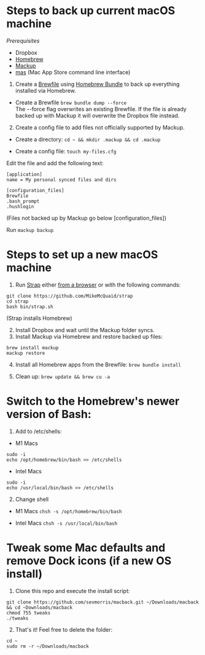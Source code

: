# Steps to back up current macOS machine

*Prerequisites*
- Dropbox
- [Homebrew](https://brew.sh/)
- [Mackup](https://github.com/lra/mackup)
- [mas](https://github.com/mas-cli/mas) (Mac App Store command line interface)

1) Create a [Brewfile](https://github.com/Homebrew/homebrew-bundle) using [Homebrew Bundle](https://docs.brew.sh/Manpage#bundle-subcommand) to back up everything installed via Homebrew.

- Create a Brewfile
`brew bundle dump --force` <br>
The --force flag overwrites an existing Brewfile. If the file is already backed up with Mackup it will overwrite the Dropbox file instead.

2) Create a config file to add files not officially supported by Mackup.

- Create a directory:
`cd ~ && mkdir .mackup && cd .mackup`<br>

- Create a config file:
`touch my-files.cfg`

Edit the file and add the following text:

```
[application]
name = My personal synced files and dirs

[configuration_files]
Brewfile
.bash_prompt
.hushlogin
```
(Files not backed up by Mackup go below [configuration_files])

Run `mackup backup`


# Steps to set up a new macOS machine

1) Run [Strap](https://macos-strap.herokuapp.com/) either [from a browser](https://macos-strap.herokuapp.com/) or with the following commands:

```
git clone https://github.com/MikeMcQuaid/strap
cd strap
bash bin/strap.sh
```

(Strap installs Homebrew)

2) Install Dropbox and wait until the Mackup folder syncs.
3) Install Mackup via Homebrew and restore backed up files:

```
brew install mackup
mackup restore
```

4) Install all Homebrew apps from the Brewfile:
 `brew bundle install`

5) Clean up:
`brew update && brew cu -a`

# Switch to the Homebrew's newer version of Bash:

1) Add to /etc/shells:

- M1 Macs

```
sudo -i
echo /opt/homebrew/bin/bash >> /etc/shells
```

- Intel Macs

```
sudo -i
echo /usr/local/bin/bash >> /etc/shells
```

2) Change shell

- M1 Macs
`chsh -s /opt/homebrew/bin/bash`

- Intel Macs
`chsh -s /usr/local/bin/bash`


# Tweak some Mac defaults and remove Dock icons (if a new OS install)

1) Clone this repo and execute the install script:

```
git clone https://github.com/sevmorris/macback.git ~/Downloads/macback && cd ~Downloads/macback
chmod 755 tweaks
./tweaks
```

2) That's it! Feel free to delete the folder:

```
cd ~
sudo rm -r ~/Downloads/macback
```
